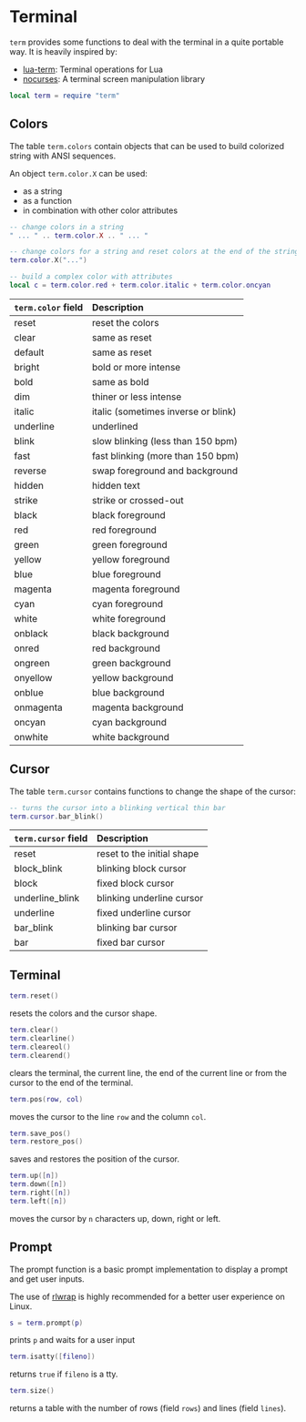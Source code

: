 # Terminal

`term` provides some functions to deal with the terminal in a quite
portable way. It is heavily inspired by:

- [lua-term](https://github.com/hoelzro/lua-term/): Terminal operations
  for Lua
- [nocurses](https://github.com/osch/lua-nocurses/): A terminal screen
  manipulation library

``` lua
local term = require "term"
```

## Colors

The table `term.colors` contain objects that can be used to build
colorized string with ANSI sequences.

An object `term.color.X` can be used:

- as a string
- as a function
- in combination with other color attributes

``` lua
-- change colors in a string
" ... " .. term.color.X .. " ... "

-- change colors for a string and reset colors at the end of the string
term.color.X("...")

-- build a complex color with attributes
local c = term.color.red + term.color.italic + term.color.oncyan
```

| `term.color` field | Description                         |
|:-------------------|:------------------------------------|
| reset              | reset the colors                    |
| clear              | same as reset                       |
| default            | same as reset                       |
| bright             | bold or more intense                |
| bold               | same as bold                        |
| dim                | thiner or less intense              |
| italic             | italic (sometimes inverse or blink) |
| underline          | underlined                          |
| blink              | slow blinking (less than 150 bpm)   |
| fast               | fast blinking (more than 150 bpm)   |
| reverse            | swap foreground and background      |
| hidden             | hidden text                         |
| strike             | strike or crossed-out               |
| black              | black foreground                    |
| red                | red foreground                      |
| green              | green foreground                    |
| yellow             | yellow foreground                   |
| blue               | blue foreground                     |
| magenta            | magenta foreground                  |
| cyan               | cyan foreground                     |
| white              | white foreground                    |
| onblack            | black background                    |
| onred              | red background                      |
| ongreen            | green background                    |
| onyellow           | yellow background                   |
| onblue             | blue background                     |
| onmagenta          | magenta background                  |
| oncyan             | cyan background                     |
| onwhite            | white background                    |

## Cursor

The table `term.cursor` contains functions to change the shape of the
cursor:

``` lua
-- turns the cursor into a blinking vertical thin bar
term.cursor.bar_blink()
```

| `term.cursor` field | Description                |
|:--------------------|:---------------------------|
| reset               | reset to the initial shape |
| block_blink         | blinking block cursor      |
| block               | fixed block cursor         |
| underline_blink     | blinking underline cursor  |
| underline           | fixed underline cursor     |
| bar_blink           | blinking bar cursor        |
| bar                 | fixed bar cursor           |

## Terminal

``` lua
term.reset()
```

resets the colors and the cursor shape.

``` lua
term.clear()
term.clearline()
term.cleareol()
term.clearend()
```

clears the terminal, the current line, the end of the current line or
from the cursor to the end of the terminal.

``` lua
term.pos(row, col)
```

moves the cursor to the line `row` and the column `col`.

``` lua
term.save_pos()
term.restore_pos()
```

saves and restores the position of the cursor.

``` lua
term.up([n])
term.down([n])
term.right([n])
term.left([n])
```

moves the cursor by `n` characters up, down, right or left.

## Prompt

The prompt function is a basic prompt implementation to display a prompt
and get user inputs.

The use of [rlwrap](https://github.com/hanslub42/rlwrap) is highly
recommended for a better user experience on Linux.

``` lua
s = term.prompt(p)
```

prints `p` and waits for a user input

``` lua
term.isatty([fileno])
```

returns `true` if `fileno` is a tty.

``` lua
term.size()
```

returns a table with the number of rows (field `rows`) and lines (field
`lines`).

